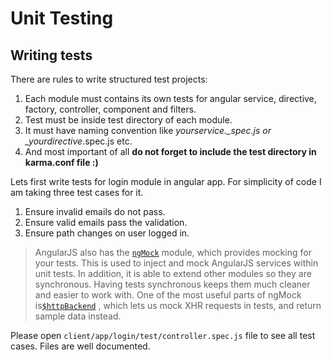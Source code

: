 # Unit Testing

## Writing tests

There are rules to write structured test projects:

1. Each module must contains its own tests for angular service, directive, factory, controller, component and filters.
2. Test must be inside test directory of each module.
3. It must have naming convention like _yourservice.\_spec.js or \_yourdirective_.spec.js etc.
4. And most important of all **do not forget to include the test directory in karma.conf file :\)**

Lets first write tests for login module in angular app. For simplicity of code I am taking three test cases for it.

1. Ensure invalid emails do not pass.
2. Ensure valid emails pass the validation.
3. Ensure path changes on user logged in.

> AngularJS also has the [`ngMock`](https://docs.angularjs.org/api/ngMock) module, which provides mocking for your tests. This is used to inject and mock AngularJS services within unit tests. In addition, it is able to extend other modules so they are synchronous. Having tests synchronous keeps them much cleaner and easier to work with. One of the most useful parts of ngMock is[`$httpBackend`](https://docs.angularjs.org/api/ngMock/service/$httpBackend) , which lets us mock XHR requests in tests, and return sample data instead.

Please open `client/app/login/test/controller.spec.js` file to see all test cases. Files are well documented.
